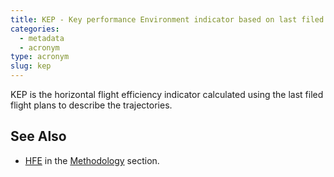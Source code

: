```yaml
---
title: KEP - Key performance Environment indicator based on last filed flight Plan
categories:
  - metadata
  - acronym
type: acronym
slug: kep
---
```


KEP is the horizontal flight efficiency indicator calculated using
the last filed flight plans to describe the trajectories.

## See Also

* [HFE][hfe] in the [Methodology](/reference/methodology/) section.

[hfe]: /reference/methodology/horizontal_flight_efficiency_pi/ "HFE methodology"


